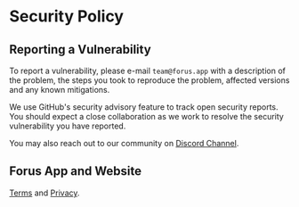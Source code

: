 # Security Policy

## Reporting a Vulnerability

To report a vulnerability, please e-mail `team@forus.app` with a description of the problem,
the steps you took to reproduce the problem, affected versions and any known mitigations.

We use GitHub's security advisory feature to track open security reports. You should expect
a close collaboration as we work to resolve the security vulnerability you have reported.

You may also reach out to our community on [Discord Channel](https://discord.gg/rsJJ3dqF7D).

## Forus App and Website
[Terms](https://forus.app/legal/terms) and
[Privacy](https://forus.app/legal/privacy).
